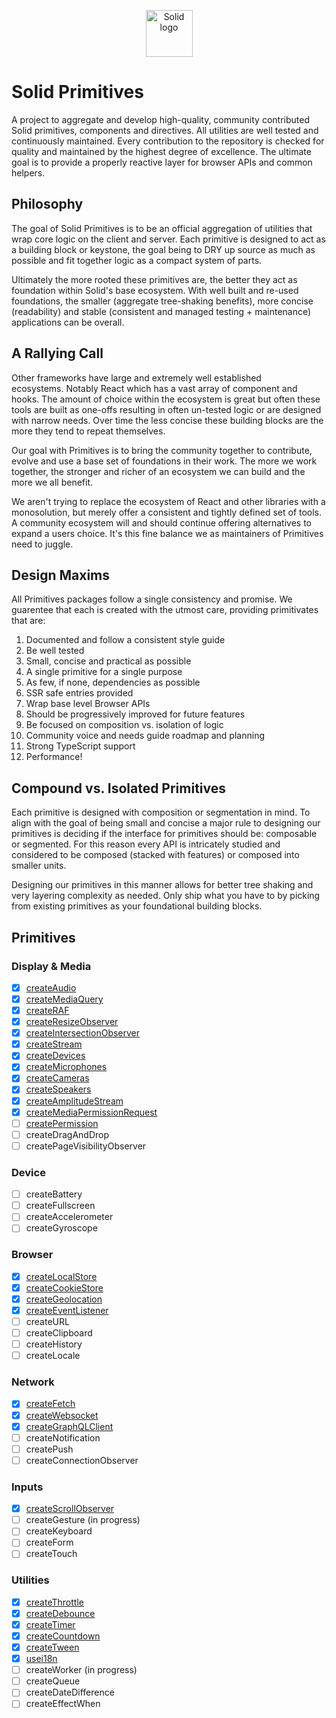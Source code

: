 <p align="center">
  <img width="75px" src="https://raw.githubusercontent.com/solidjs/solid-site/dev/src/assets/logo.png" alt="Solid logo">
</p>

# Solid Primitives

A project to aggregate and develop high-quality, community contributed Solid primitives, components and directives. All utilities are well tested and continuously maintained. Every contribution to the repository is checked for quality and maintained by the highest degree of excellence. The ultimate goal is to provide a properly reactive layer for browser APIs and common helpers.

## Philosophy

The goal of Solid Primitives is to be an official aggregation of utilities that wrap core logic on the client and server. Each primitive is designed to act as a building block or keystone, the goal being to DRY up source as much as possible and fit together logic as a compact system of parts.

Ultimately the more rooted these primitives are, the better they act as foundation within Solid's base ecosystem. With well built and re-used foundations, the smaller (aggregate tree-shaking benefits), more concise (readability) and stable (consistent and managed testing + maintenance) applications can be overall.

## A Rallying Call

Other frameworks have large and extremely well established ecosystems. Notably React which has a vast array of component and hooks. The amount of choice within the ecosystem is great but often these tools are built as one-offs resulting in often un-tested logic or are designed with narrow needs. Over time the less concise these building blocks are the more they tend to repeat themselves.

Our goal with Primitives is to bring the community together to contribute, evolve and use a base set of foundations in their work. The more we work together, the stronger and richer of an ecosystem we can build and the more we all benefit.

We aren't trying to replace the ecosystem of React and other libraries with a monosolution, but merely offer a consistent and tightly defined set of tools. A community ecosystem will and should continue offering alternatives to expand a users choice. It's this fine balance we as maintainers of Primitives need to juggle.

## Design Maxims

All Primitives packages follow a single consistency and promise. We guarentee that each is created with the utmost care, providing primitivates that are:

1. Documented and follow a consistent style guide
2. Be well tested
3. Small, concise and practical as possible
4. A single primitive for a single purpose
5. As few, if none, dependencies as possible
6. SSR safe entries provided
7. Wrap base level Browser APIs
8. Should be progressively improved for future features
9. Be focused on composition vs. isolation of logic
10. Community voice and needs guide roadmap and planning
11. Strong TypeScript support
12. Performance!

## Compound vs. Isolated Primitives

Each primitive is designed with composition or segmentation in mind. To align with the goal of being small and concise a major rule to designing our primitives is deciding if the interface for primitives should be: composable or segmented. For this reason every API is intricately studied and considered to be composed (stacked with features) or composed into smaller units.

Designing our primitives in this manner allows for better tree shaking and very layering complexity as needed. Only ship what you have to by picking from existing primitives as your foundational building blocks.

## Primitives

### Display & Media

- [x] [createAudio](https://github.com/davedbase/solid-primitives/tree/main/packages/audio)
- [x] [createMediaQuery](https://github.com/davedbase/solid-primitives/tree/main/packages/media)
- [x] [createRAF](https://github.com/davedbase/solid-primitives/tree/main/packages/raf)
- [x] [createResizeObserver](https://github.com/davedbase/solid-primitives/tree/main/packages/resize-observer)
- [x] [createIntersectionObserver](https://github.com/davedbase/solid-primitives/tree/main/packages/intersection-observer)
- [x] [createStream](https://github.com/davedbase/solid-primitives/tree/main/packages/stream)
- [x] [createDevices](https://github.com/davedbase/solid-primitives/tree/main/packages/devices)
- [x] [createMicrophones](https://github.com/davedbase/solid-primitives/tree/main/packages/devices)
- [x] [createCameras](https://github.com/davedbase/solid-primitives/tree/main/packages/devices)
- [x] [createSpeakers](https://github.com/davedbase/solid-primitives/tree/main/packages/devices)
- [x] [createAmplitudeStream](https://github.com/davedbase/solid-primitives/tree/main/packages/stream)
- [x] [createMediaPermissionRequest](https://github.com/davedbase/solid-primitives/tree/main/packages/stream)
- [ ] [createPermission](https://github.com/davedbase/solid-primitives/tree/main/packages/permission)
- [ ] createDragAndDrop
- [ ] createPageVisibilityObserver

### Device

- [ ] createBattery
- [ ] createFullscreen
- [ ] createAccelerometer
- [ ] createGyroscope

### Browser

- [x] [createLocalStore](https://github.com/davedbase/solid-primitives/tree/main/packages/local-store)
- [x] [createCookieStore](https://github.com/davedbase/solid-primitives/tree/main/packages/cookie-store)
- [x] [createGeolocation](https://github.com/davedbase/solid-primitives/tree/main/packages/geolocation)
- [x] [createEventListener](https://github.com/davedbase/solid-primitives/tree/main/packages/event-listener)
- [ ] createURL
- [ ] createClipboard
- [ ] createHistory
- [ ] createLocale

### Network

- [x] [createFetch](https://github.com/davedbase/solid-primitives/tree/main/packages/fetch)
- [x] [createWebsocket](https://github.com/davedbase/solid-primitives/tree/main/packages/websocket)
- [x] [createGraphQLClient](https://github.com/davedbase/solid-primitives/tree/main/packages/graphql)
- [ ] createNotification
- [ ] createPush
- [ ] createConnectionObserver

### Inputs

- [x] [createScrollObserver](https://github.com/davedbase/solid-primitives/tree/main/packages/scroll-observer)
- [ ] createGesture (in progress)
- [ ] createKeyboard
- [ ] createForm
- [ ] createTouch

### Utilities

- [x] [createThrottle](https://github.com/davedbase/solid-primitives/tree/main/packages/throttle)
- [x] [createDebounce](https://github.com/davedbase/solid-primitives/tree/main/packages/debounce)
- [x] [createTimer](https://github.com/davedbase/solid-primitives/tree/main/packages/timer)
- [x] [createCountdown](https://github.com/davedbase/solid-primitives/tree/main/packages/countdown)
- [x] [createTween](https://github.com/davedbase/solid-primitives/tree/main/packages/tween)
- [x] [usei18n](https://github.com/davedbase/solid-primitives/tree/main/packages/i18n)
- [ ] createWorker (in progress)
- [ ] createQueue
- [ ] createDateDifference
- [ ] createEffectWhen
